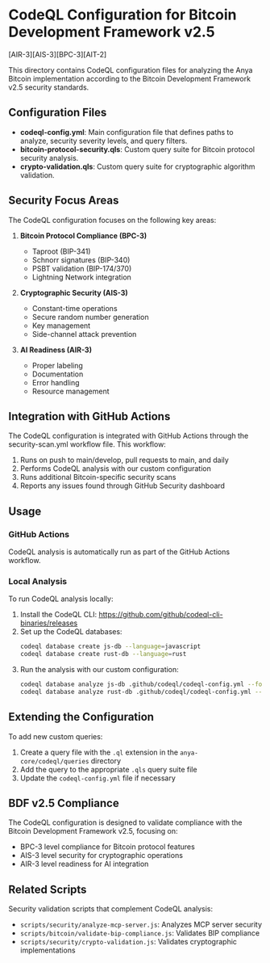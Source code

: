 # CodeQL Configuration for Bitcoin Development Framework v2.5
[AIR-3][AIS-3][BPC-3][AIT-2]

This directory contains CodeQL configuration files for analyzing the Anya Bitcoin implementation according to the Bitcoin Development Framework v2.5 security standards.

## Configuration Files

- **codeql-config.yml**: Main configuration file that defines paths to analyze, security severity levels, and query filters.
- **bitcoin-protocol-security.qls**: Custom query suite for Bitcoin protocol security analysis.
- **crypto-validation.qls**: Custom query suite for cryptographic algorithm validation.

## Security Focus Areas

The CodeQL configuration focuses on the following key areas:

1. **Bitcoin Protocol Compliance (BPC-3)**
   - Taproot (BIP-341)
   - Schnorr signatures (BIP-340)
   - PSBT validation (BIP-174/370)
   - Lightning Network integration

2. **Cryptographic Security (AIS-3)**
   - Constant-time operations
   - Secure random number generation
   - Key management
   - Side-channel attack prevention

3. **AI Readiness (AIR-3)**
   - Proper labeling
   - Documentation
   - Error handling
   - Resource management

## Integration with GitHub Actions

The CodeQL configuration is integrated with GitHub Actions through the security-scan.yml workflow file. This workflow:

1. Runs on push to main/develop, pull requests to main, and daily
2. Performs CodeQL analysis with our custom configuration
3. Runs additional Bitcoin-specific security scans
4. Reports any issues found through GitHub Security dashboard

## Usage

### GitHub Actions

CodeQL analysis is automatically run as part of the GitHub Actions workflow.

### Local Analysis

To run CodeQL analysis locally:

1. Install the CodeQL CLI: https://github.com/github/codeql-cli-binaries/releases
2. Set up the CodeQL databases:
   ```sh
   codeql database create js-db --language=javascript
   codeql database create rust-db --language=rust
   ```
3. Run the analysis with our custom configuration:
   ```sh
   codeql database analyze js-db .github/codeql/codeql-config.yml --format=sarif-latest --output=js-results.sarif
   codeql database analyze rust-db .github/codeql/codeql-config.yml --format=sarif-latest --output=rust-results.sarif
   ```

## Extending the Configuration

To add new custom queries:

1. Create a query file with the `.ql` extension in the `anya-core/codeql/queries` directory
2. Add the query to the appropriate `.qls` query suite file
3. Update the `codeql-config.yml` file if necessary

## BDF v2.5 Compliance

The CodeQL configuration is designed to validate compliance with the Bitcoin Development Framework v2.5, focusing on:

- BPC-3 level compliance for Bitcoin protocol features
- AIS-3 level security for cryptographic operations
- AIR-3 level readiness for AI integration

## Related Scripts

Security validation scripts that complement CodeQL analysis:

- `scripts/security/analyze-mcp-server.js`: Analyzes MCP server security
- `scripts/bitcoin/validate-bip-compliance.js`: Validates BIP compliance
- `scripts/security/crypto-validation.js`: Validates cryptographic implementations 